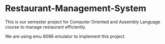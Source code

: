 # Restaurant-Management-System
This is our semester project for Computer Oriented and Assembly Language course to manage restaurant efficiently.

We are using emu 8086 emulator to implement this project.
